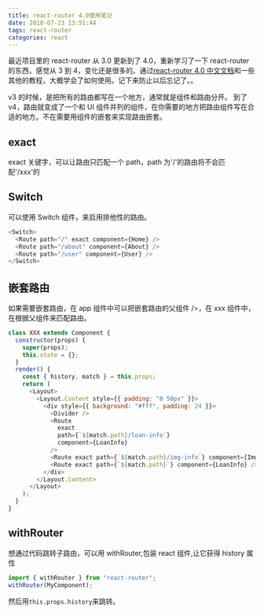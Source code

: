 ```yaml
---
title: react-router 4.0使用笔记
date: 2018-07-23 13:51:44
tags: react-router
categories: react
---
```


最近项目里的 react-router 从 3.0 更新到了 4.0，重新学习了一下 react-router 的东西，感觉从 3 到 4，变化还是很多的。通过[react-router 4.0 中文文档](http://reacttraining.cn/)和一些其他的教程，大概学会了如何使用。记下来防止以后忘记了。。

v3 的时候，是把所有的路由都写在一个地方，通常就是组件和路由分开。
到了 v4，路由就变成了一个和 UI 组件并列的组件，在你需要的地方把路由组件写在合适的地方。不在需要用<Route />组件的嵌套来实现路由嵌套。

## exact

exact 关键字，可以让路由只匹配一个 path，path 为'/'的路由将不会匹配'/xxx'的

## Switch

可以使用 Switch 组件，来启用排他性的路由。

```javascript
<Switch>
  <Route path="/" exact component={Home} />
  <Route path="/about" component={About} />
  <Route path="/user" component={User} />
</Switch>
```

## 嵌套路由

如果需要嵌套路由，在 app 组件中可以把嵌套路由的父组件<Route path='/xx' component={xxx}> />，在 xxx 组件中，在根据父组件来匹配路由。

```javascript
class XXX extends Component {
  constructor(props) {
    super(props);
    this.state = {};
  }
  render() {
    const { history, match } = this.props;
    return (
      <Layout>
        <Layout.Content style={{ padding: "0 50px" }}>
          <div style={{ background: "#fff", padding: 24 }}>
            <Divider />
            <Route
              exact
              path={`${match.path}/loan-info`}
              component={LoanInfo}
            />
            <Route exact path={`${match.path}/img-info`} component={ImgInfo} />
            <Route exact path={`${match.path}`} component={LoanInfo} />
          </div>
        </Layout.Content>
      </Layout>
    );
  }
}
```

## withRouter

想通过代码跳转子路由，可以用 withRouter,包装 react 组件,让它获得 history 属性

```javascript
import { withRouter } from "react-router";
withRouter(MyComponent);
```

然后用`this.props.history`来跳转。
